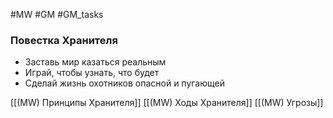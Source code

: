 #MW #GM #GM_tasks 

### Повестка Хранителя
- Заставь мир казаться реальным
- Играй, чтобы узнать, что будет
- Сделай жизнь охотников опасной и пугающей

[[(MW) Принципы Хранителя]]
[[(MW) Ходы Хранителя]]
[[(MW) Угрозы]]
